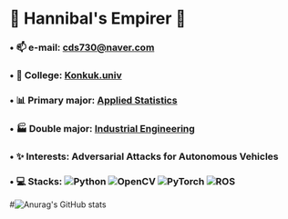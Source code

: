 # 👑 Hannibal's Empirer 👑
###

### • 📫 e-mail:  cds730@naver.com

### • 🏫 College:  [Konkuk.univ](https://www.konkuk.ac.kr/konkuk/index.do)

### • 📊 Primary major:  [Applied Statistics](https://stat.konkuk.ac.kr/stat/index.do)
### • 🏭 Double major:  [Industrial Engineering](https://kies.konkuk.ac.kr/kies/index.do)

### • ✨ Interests:  Adversarial Attacks for Autonomous Vehicles

###

### • 💻 Stacks: ![Python](https://img.shields.io/badge/Python-3776AB?style=for-the-badge&logo=Python&logoColor=white) ![OpenCV](https://img.shields.io/badge/opencv-5C3EE8?style=for-the-badge&logo=opencv&logoColor=white) ![PyTorch](https://img.shields.io/badge/PyTorch-EE4C2C?style=for-the-badge&logo=PyTorch&logoColor=white) ![ROS](https://img.shields.io/badge/ROS-22314E?style=for-the-badge&logo=ROS&logoColor=white) 

#![Anurag's GitHub stats](https://github-readme-stats.vercel.app/api?username=Hannibal730&show_icons=true&theme=radical)










